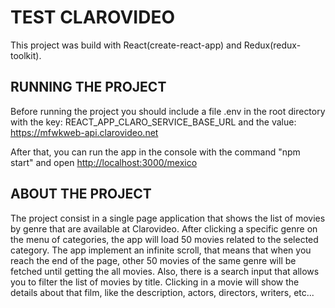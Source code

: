 # TEST CLAROVIDEO

This project was build with React(create-react-app) and Redux(redux-toolkit).

## RUNNING THE PROJECT
Before running the project you should include a file .env in the root directory with the key: REACT_APP_CLARO_SERVICE_BASE_URL and the value: https://mfwkweb-api.clarovideo.net

After that, you can run the app in the console with the command "npm start" and open [http://localhost:3000/mexico](http://localhost:3000/mexico)

## ABOUT THE PROJECT
The project consist in a single page application that shows the list of movies by genre that are available at Clarovideo. After clicking a specific genre on the menu of categories, the app will load 50 movies related to the selected category. The app implement an infinite scroll, that means that when you reach the end of the page, other 50 movies of the same genre will be fetched until getting the all movies. Also, there is a search input that allows you to filter the list of movies by title. 
Clicking in a movie will show the details about that film, like the description, actors, directors, writers, etc...
